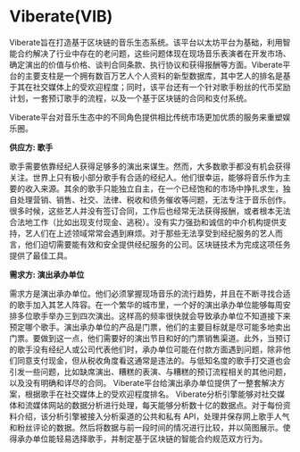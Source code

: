 # Viberate(VIB)

Viberate旨在打造基于区块链的音乐生态系统。该平台以太坊平台为基础，利用智能合约解决了行业中存在的老问题，这些问题体现在现场音乐表演者在开发市场、确定演出的价值与价格、谈判合同条款、执行协议和获得报酬等方面。Viberate平台的主要支柱是一个拥有数百万艺人个人资料的新型数据库，其中艺人的排名是基于其在社交媒体上的受欢迎程度；同时，该平台还有一个针对歌手粉丝的代币奖励计划，一套预订歌手的流程，以及一个基于区块链的合同和支付系统。

Viberate平台对音乐生态中的不同角色提供相比传统市场更加优质的服务来重塑娱乐圈。

**供应方: 歌手**

歌手需要依靠经纪人获得足够多的演出来谋生。然而，大多数歌手都没有机会获得关注。世界上只有极小部分歌手有合适的经纪人。他们很幸运，能够将音乐作为主要的收入来源。其余的歌手只能独立自主，在一个已经饱和的市场中挣扎求生，独自处理营销、销售、社交、法律、税收和债务催收等问题，无法专注于音乐创作。
很多时候，这些艺人并没有签订合同，工作后也经常无法获得报酬，或者根本无法合法地工作（比如出现支付现金、逃税）。没有实力强劲和诚信的中介机构提供支持，艺人们在上述领域常常会遇到麻烦。对于那些无法享受到经纪服务的艺人而言，他们迫切需要能有效和安全提供经纪服务的公司。区块链技术为完成这项任务提供了最佳工具。

**需求方: 演出承办单位**

需求方是演出承办单位。他们必须掌握现场音乐的流行趋势，并且在不断寻找合适的歌手加入其艺人阵容。在一个繁华的城市里，一个好的演出承办单位能够每周安排多位歌手举办三到四次演出。这样高的频率很快就会导致承办单位不知道接下来预定哪个歌手。演出承办单位的产品是门票，他们的主要目标就是尽可能多地卖出门票。要做到这一点，他们需要好的演出节目和好的门票销售渠道。此外，当预订的歌手没有经纪人或公司代表他们时，承办单位可能在付款方面遇到问题，除非他们同意支付现金，但从税收角度看这通常是违法的。与低知名度的歌手打交道也会引发一些问题，比如缺席演出、糟糕的表演、与糟糕的预订流程相关的其他问题，以及没有明确和详尽的合同。
Viberate平台给演出承办单位提供了一整套解决方案，根据歌手在社交媒体上的受欢迎程度排名。
Viberate分析引擎能够对社交媒体和流媒体网站的数据分析进行处理，每天能够分析数十亿的数据点。对于每份资料介绍，该分析引擎被接入分析渠道的公共和私有 API，处理并保存网上歌手人气和粉丝评论的数据。然后将数据与前一段时间的情况进行比较，并以简图展示。使得承办单位能轻易选择歌手，并制定基于区块链的智能合约规范双方行为。
